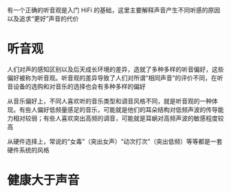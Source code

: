 有一个正确的听音观是入门 HiFi 的基础，这里主要解释声音产生不同听感的原因以及追求“更好”声音的代价

# 听音观

人们对声的感知区别以及后天成长环境的差异，造就了多种多样的听音偏好，这些偏好被称为听音观。听音观的差异导致了人们对所谓“相同声音”的评价不同，在听音设备的选购和对音乐的选择也会有多种多样的偏好

从音乐偏好上，不同人喜欢听的音乐类型和调音风格不同，就是听音观的一种体现。有些人偏好低频量感足的音乐，可能就是他们的耳朵结构对低频声波的传导能力相对较弱；有些人喜欢突出高频的调音，可能就是耳蜗对高频声波的敏感程度较高

从硬件选择上，常说的“女毒”（突出女声）“动次打次”（突出低频）等等都是一套硬件系统的风格

# 健康大于声音

